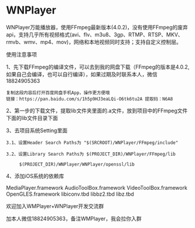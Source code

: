 # WNPlayer
WNPlayer万能播放器，使用FFmpeg最新版本(4.0.2)，没有使用FFmpeg的废弃api，支持几乎所有视频格式(avi、flv、m3u8、3gp、RTMP、RTSP、MKV、rmvb、wmv、mp4、mov)，网络和本地视频同时支持；支持自定义控制层。


使用注意事项

1、先下载FFmpeg的编译文件，可以去到我的网盘下载（FFmpeg的版本是4.0.2,如果自己会编译，也可以自行编译），如果过期及时联系本人，微信18824905363


    复制这段内容后打开百度网盘手机App，操作更方便哦
    链接：https://pan.baidu.com/s/1h5p9HJ3eaLQi-O6tk6tu2A 提取码：N6A8


2、第一步的下载文件，提取lib文件夹里面的.a文件，放到项目中的FFmpeg文件下面的lib文件目录下面

3、去项目系统Setting里面

    3.1、设置Header Search Paths为 "$(SRCROOT)/WNPlayer/FFmpeg/include"

    3.2、设置Library Search Paths为 $(PROJECT_DIR)/WNPlayer/FFmpeg/lib
    
         $(PROJECT_DIR)/WNPlayer/WNPlayer/openssl/lib

4、添加iOS系统的依赖库

MediaPlayer.framework
AudioToolBox.framework
VideoToolBox.framework
OpenGLES.framework
libiconv.tbd
libbz2.tbd
libz.tbd


欢迎加入WMPlayer+WNPlayer开发交流群

加本人微信18824905363，备注WMPlayer，我会拉你入群
